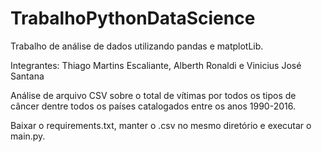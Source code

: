 # TrabalhoPythonDataScience
Trabalho de análise de dados utilizando pandas e matplotLib.

Integrantes: Thiago Martins Escaliante, Alberth Ronaldi e Vinicius José Santana

Análise de arquivo CSV sobre o total de vítimas por todos os tipos de câncer dentre todos os países catalogados entre os anos 1990-2016.

Baixar o requirements.txt, manter o .csv no mesmo diretório e executar o main.py.
